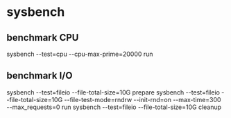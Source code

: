 # sysbench
benchmark CPU
-------------


 sysbench --test=cpu --cpu-max-prime=20000 run

benchmark I/O
-------------
 

 sysbench --test=fileio --file-total-size=10G prepare
 sysbench --test=fileio --file-total-size=10G --file-test-mode=rndrw --init-rnd=on --max-time=300 --max_requests=0 run
 sysbench --test=fileio --file-total-size=10G cleanup



